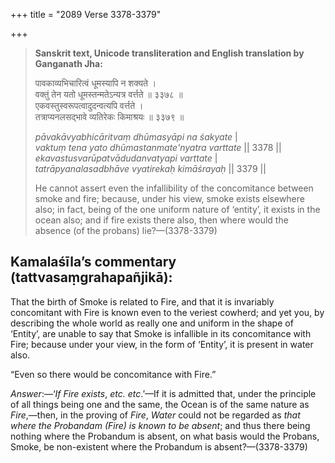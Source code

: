+++
title = "2089 Verse 3378-3379"

+++
> **Sanskrit text, Unicode transliteration and English translation by Ganganath Jha:** 
>
> पावकाव्यभिचारित्वं धूमस्यापि न शक्यते ।  
> वक्तुं तेन यतो धूमस्तन्मतेऽन्यत्र वर्त्तते ॥ ३३७८ ॥  
> एकवस्तुस्वरूपत्वादुदन्वत्यपि वर्त्तते ।  
> तत्राप्यनलसद्भावे व्यतिरेकः किमाश्रयः ॥ ३३७९ ॥ 
>
> *pāvakāvyabhicāritvaṃ dhūmasyāpi na śakyate* \|  
> *vaktuṃ tena yato dhūmastanmate'nyatra varttate* \|\| 3378 \|\|  
> *ekavastusvarūpatvādudanvatyapi varttate* \|  
> *tatrāpyanalasadbhāve vyatirekaḥ kimāśrayaḥ* \|\| 3379 \|\| 
>
> He cannot assert even the infallibility of the concomitance between smoke and fire; because, under his view, smoke exists elsewhere also; in fact, being of the one uniform nature of ‘entity’, it exists in the ocean also; and if fire exists there also, then where would the absence (of the probans) lie?—(3378-3379)



## Kamalaśīla’s commentary (tattvasaṃgrahapañjikā):

That the birth of Smoke is related to Fire, and that it is invariably concomitant with Fire is known even to the veriest cowherd; and yet you, by describing the whole world as really one and uniform in the shape of ‘Entity’, are unable to say that Smoke is infallible in its concomitance with Fire; because under your view, in the form of ‘Entity’, it is present in water also.

“Even so there would be concomitance with Fire.”

*Answer*:—‘*If Fire exists*, *etc. etc*.’—If it is admitted that, under the principle of all things being one and the same, the Ocean is of the same nature as *Fire*,—then, in the proving of *Fire*, *Water* could not be regarded as *that where the Probandam (Fire) is known to be absent*; and thus there being nothing where the Probandum is absent, on what basis would the Probans, Smoke, be non-existent where the Probandum is absent?—(3378-3379)


